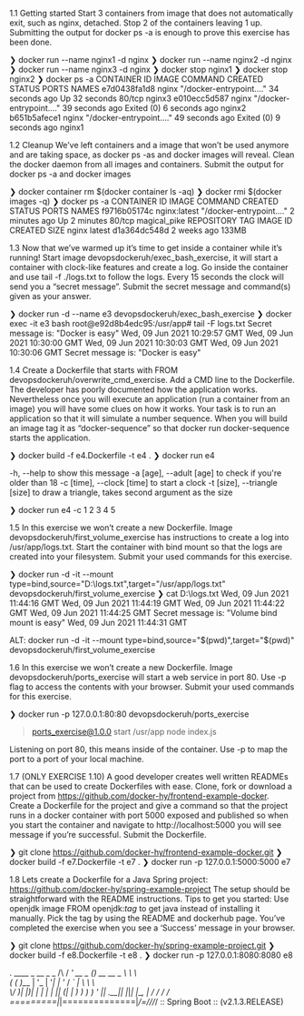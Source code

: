 1.1 Getting started
	Start 3 containers from image that does not automatically exit, such as nginx, detached.
	Stop 2 of the containers leaving 1 up.
	Submitting the output for docker ps -a is enough to prove this exercise has been done.

❯ docker run --name nginx1 -d nginx
❯ docker run --name nginx2 -d nginx
❯ docker run --name nginx3 -d nginx
❯ docker stop nginx1
❯ docker stop nginx2
❯ docker ps -a
CONTAINER ID   IMAGE   COMMAND                  CREATED          STATUS                     PORTS    NAMES
e7d0438fa1d8   nginx   "/docker-entrypoint.…"   34 seconds ago   Up 32 seconds              80/tcp   nginx3
e010ecc5d587   nginx   "/docker-entrypoint.…"   39 seconds ago   Exited (0) 6 seconds ago            nginx2
b651b5afece1   nginx   "/docker-entrypoint.…"   49 seconds ago   Exited (0) 9 seconds ago            nginx1


1.2 Cleanup
	We’ve left containers and a image that won’t be used anymore and are taking space, as docker ps -as and docker images will reveal.
	Clean the docker daemon from all images and containers.
	Submit the output for docker ps -a and docker images

❯ docker container rm $(docker container ls -aq)
❯ docker rmi $(docker images -q)
❯ docker ps -a
CONTAINER ID   IMAGE          COMMAND                  CREATED         STATUS         PORTS     NAMES
f9716b05174c   nginx:latest   "/docker-entrypoint.…"   2 minutes ago   Up 2 minutes   80/tcp    magical_pike
REPOSITORY   TAG       IMAGE ID       CREATED       SIZE
nginx        latest    d1a364dc548d   2 weeks ago   133MB


1.3
	Now that we’ve warmed up it’s time to get inside a container while it’s running!
	Start image devopsdockeruh/exec_bash_exercise, it will start a container with clock-like features and create a log. Go inside the container and use tail -f ./logs.txt to follow the logs. Every 15 seconds the clock will send you a “secret message”.
	Submit the secret message and command(s) given as your answer.

❯ docker run -d --name e3 devopsdockeruh/exec_bash_exercise
❯ docker exec -it e3 bash
root@e92d8b4edc95:/usr/app# tail -F logs.txt
Secret message is:
"Docker is easy"
Wed, 09 Jun 2021 10:29:57 GMT
Wed, 09 Jun 2021 10:30:00 GMT
Wed, 09 Jun 2021 10:30:03 GMT
Wed, 09 Jun 2021 10:30:06 GMT
Secret message is:
"Docker is easy"


1.4
	Create a Dockerfile that starts with FROM devopsdockeruh/overwrite_cmd_exercise. Add a CMD line to the Dockerfile.
	The developer has poorly documented how the application works. Nevertheless once you will execute an application (run a container from an image) you will have some clues on how it works. Your task is to run an application so that it will simulate a number sequence.
	When you will build an image tag it as “docker-sequence” so that docker run docker-sequence starts the application.
	
❯ docker build -f e4.Dockerfile -t e4 .
❯ docker run e4

-h,             --help                  to show this message
-a [age],       --adult [age]           to check if you're older than 18
-c [time],      --clock [time]          to start a clock
-t [size],      --triangle [size]       to draw a triangle, takes second argument as the size

❯ docker run e4 -c
1
2
3
4
5


1.5
	In this exercise we won’t create a new Dockerfile. Image devopsdockeruh/first_volume_exercise has instructions to create a log into /usr/app/logs.txt. Start the container with bind mount so that the logs are created into your filesystem.
	Submit your used commands for this exercise.

❯ docker run -d -it --mount type=bind,source="D:\\logs.txt",target="/usr/app/logs.txt" devopsdockeruh/first_volume_exercise
❯ cat D:\\logs.txt
Wed, 09 Jun 2021 11:44:16 GMT
Wed, 09 Jun 2021 11:44:19 GMT
Wed, 09 Jun 2021 11:44:22 GMT
Wed, 09 Jun 2021 11:44:25 GMT
Secret message is:
"Volume bind mount is easy"
Wed, 09 Jun 2021 11:44:31 GMT

ALT: docker run -d -it --mount type=bind,source="$(pwd)",target="$(pwd)" devopsdockeruh/first_volume_exercise


1.6
	In this exercise we won’t create a new Dockerfile. Image devopsdockeruh/ports_exercise will start a web service in port 80. Use -p flag to access the contents with your browser.
	Submit your used commands for this exercise.

❯ docker run -p 127.0.0.1:80:80 devopsdockeruh/ports_exercise

> ports_exercise@1.0.0 start /usr/app
> node index.js

Listening on port 80, this means inside of the container. Use -p to map the port to a port of your local machine.


1.7 (ONLY EXERCISE 1.10)
	A good developer creates well written READMEs that can be used to create Dockerfiles with ease.
	Clone, fork or download a project from https://github.com/docker-hy/frontend-example-docker.
	Create a Dockerfile for the project and give a command so that the project runs in a docker container with port 5000 exposed and published so when you start the container and navigate to http://localhost:5000 you will see message if you’re successful.
	Submit the Dockerfile.

❯ git clone https://github.com/docker-hy/frontend-example-docker.git
❯ docker build -f e7.Dockerfile -t e7 .
❯ docker run -p 127.0.0.1:5000:5000 e7


1.8
	Lets create a Dockerfile for a Java Spring project: https://github.com/docker-hy/spring-example-project
	The setup should be straightforward with the README instructions. Tips to get you started:
	Use openjdk image FROM openjdk:_tag_ to get java instead of installing it manually. Pick the tag by using the README and dockerhub page.
	You’ve completed the exercise when you see a ‘Success’ message in your browser.

❯ git clone https://github.com/docker-hy/spring-example-project.git
❯ docker build -f e8.Dockerfile -t e8 .
❯ docker run -p 127.0.0.1:8080:8080 e8

  .   ____          _            __ _ _
 /\\ / ___'_ __ _ _(_)_ __  __ _ \ \ \ \
( ( )\___ | '_ | '_| | '_ \/ _` | \ \ \ \
 \\/  ___)| |_)| | | | | || (_| |  ) ) ) )
  '  |____| .__|_| |_|_| |_\__, | / / / /
 =========|_|==============|___/=/_/_/_/
 :: Spring Boot ::        (v2.1.3.RELEASE)
